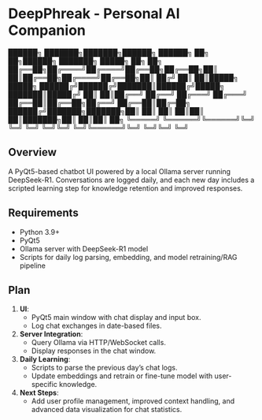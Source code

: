 # DeepPhreak - Personal AI Companion

██████╗ ███████╗███████╗██████╗ ██████╗ ██╗  ██╗██████╗ ███████╗ █████╗ ██╗  ██╗
██╔══██╗██╔════╝██╔════╝██╔══██╗██╔══██╗██║  ██║██╔══██╗██╔════╝██╔══██╗██║ ██╔╝
██║  ██║█████╗  █████╗  ██████╔╝██████╔╝███████║██████╔╝█████╗  ███████║█████╔╝ 
██║  ██║██╔══╝  ██╔══╝  ██╔═══╝ ██╔═══╝ ██╔══██║██╔══██╗██╔══╝  ██╔══██║██╔═██╗ 
██████╔╝███████╗███████╗██║     ██║     ██║  ██║██║  ██║███████╗██║  ██║██║  ██╗
╚═════╝ ╚══════╝╚══════╝╚═╝     ╚═╝     ╚═╝  ╚═╝╚═╝  ╚═╝╚══════╝╚═╝  ╚═╝╚═╝  ╚═╝

## Overview
A PyQt5-based chatbot UI powered by a local Ollama server running DeepSeek-R1. Conversations are logged daily, and each new day includes a scripted learning step for knowledge retention and improved responses.

## Requirements
- Python 3.9+
- PyQt5
- Ollama server with DeepSeek-R1 model
- Scripts for daily log parsing, embedding, and model retraining/RAG pipeline

## Plan
1. **UI**: 
   - PyQt5 main window with chat display and input box.
   - Log chat exchanges in date-based files.
2. **Server Integration**: 
   - Query Ollama via HTTP/WebSocket calls.
   - Display responses in the chat window.
3. **Daily Learning**: 
   - Scripts to parse the previous day’s chat logs.
   - Update embeddings and retrain or fine-tune model with user-specific knowledge.
4. **Next Steps**:
   - Add user profile management, improved context handling, and advanced data visualization for chat statistics.